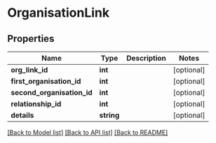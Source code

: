 # OrganisationLink

## Properties
Name | Type | Description | Notes
------------ | ------------- | ------------- | -------------
**org_link_id** | **int** |  | [optional] 
**first_organisation_id** | **int** |  | [optional] 
**second_organisation_id** | **int** |  | [optional] 
**relationship_id** | **int** |  | [optional] 
**details** | **string** |  | [optional] 

[[Back to Model list]](../README.md#documentation-for-models) [[Back to API list]](../README.md#documentation-for-api-endpoints) [[Back to README]](../README.md)


